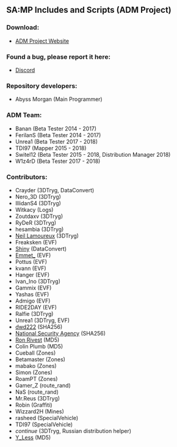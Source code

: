 ## SA:MP Includes and Scripts (ADM Project)


### Download:
* [ADM Project Website](https://adm.ct8.pl)


### Found a bug, please report it here:
* [Discord](https://discord.com/invite/Z43HHMt)


### Repository developers:
* Abyss Morgan (Main Programmer)


### ADM Team:
* Banan (Beta Tester 2014 - 2017)
* FerilanS (Beta Tester 2014 - 2017)
* Unrea1 (Beta Tester 2017 - 2018)
* TDI97 (Mapper 2015 - 2018)
* Switel12 (Beta Tester 2015 - 2018, Distribution Manager 2018)
* W1z4rD (Beta Tester 2017 - 2018)


### Contributors:
* Crayder (3DTryg, DataConvert)
* Nero_3D (3DTryg)
* IllidanS4 (3DTryg)
* Witkacy (Logs)
* Zoutdaxv (3DTryg)
* RyDeR (3DTryg)
* hesambia (3DTryg)
* [Neil Lamoureux](https://www.vbprofiles.com/people/neil-lamoureux-55237bcbba6920dc5500065c) (3DTryg)
* Freaksken (EVF)
* [Shiny](http://gtao.pl/shiny,u,25798.htm) (DataConvert)
* [Emmet_](https://github.com/emmet-jones) (EVF)
* Pottus (EVF)
* kvann (EVF)
* Hanger (EVF)
* Ivan_Ino (3DTryg)
* Gammix (EVF)
* Yashas (EVF)
* Admigo (EVF)
* RIDE2DAY (EVF)
* Ralfie (3DTryg)
* Unrea1 (3DTryg, EVF)
* [dwd222](http://gtao.pl/dwd222,u,44689.htm) (SHA256)
* [National Security Agency](https://wikipedia.org/wiki/National_Security_Agency) (SHA256)
* [Ron Rivest](https://wikipedia.org/wiki/Ron_Rivest) (MD5)
* Colin Plumb (MD5)
* Cueball (Zones)
* Betamaster (Zones)
* mabako (Zones)
* Simon (Zones)
* RoamPT (Zones)
* Gamer_Z (route_rand)
* NaS (route_rand)
* Mr.Reus (3DTryg)
* Robin (Graffiti)
* Wizzard2H (Mines)
* rasheed (SpecialVehicle)
* TDI97 (SpecialVehicle)
* $continue$ (3DTryg, Russian distribution helper)
* [Y_Less](https://www.burgershot.gg/member.php?action=profile&uid=6) (MD5)
